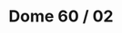 ---
title: Dome 60 / 02
image_primary: img/Dome-60-Suspension-Blanco-Mate-Ambiente-Restaurant-1_3x3.jpg
description: "The%20integration%20of%20design%2C%20art%20and%20light%20in%20architecture%20dates%20back%20to%20a%20long%20time%20ago%2C%20and%20maybe%20this%20is%20the%20reason%20why%20lamps%20have%20gradually%20stopped%20being%20just%20an%20item%20emitting%20light%20to%20become%20a%20light%20sculpture%20which%20confers%20a%20special%20personality%20to%20the%20product%20and%20its%20environment.%20It%20is%20such%20the%20importance%20of%20light%20that%20any%20change%20on%20the%20item%20can%20alter%20the%20formal%20concept%20of%20the%20whole%20project.%20A%20sculpture%20may%20seem%20more%20or%20less%20static%2C%20depending%20on%20the%20light%20received.%20With%20DOME%20we%20decided%20to%20take%20the%20light%20out%20of%20the%20object%20so%20it%20becomes%20a%20light%20sculpture%20designed%20to%20receive%20and%20emit%20a%20delicate%20light%2C%20a%20play%20of%20shadows%20and%20nuances%20that%20enrich%20the%20space%20for%20which%20they%20were%20created.%20Developing%20this%20project%20with%20Benedetta%20has%20allowed%20us%20to%20reflect%20on%20the%20art%20of%20lighting%2C%20on%20how%20to%20reinterpret%20light%20and%20on%20the%20creation%20of%20products%20with%20a%20more%20artistic%20approach%20and%20a%20less%20industrial%20look.%20It%20has%20also%20allowed%20us%20to%20be%20swept%20away%20and%20do%20what%20we%20really%20like%20to%20do.%20These%20light%20sculptures%20are%20completely%20handmade%20and%20they%20are%20entirely%20produced%20in%20the%20Bover%20Barcelona%20HQ.%20More%20than%20170%20big%20and%20small%20wood%20fragments%20are%20wisely%20intertwined%20and%20sewed%20one%20by%20one%20to%20end%20up%20in%20such%20a%20jigsaw%20puzzle.%0A%0A%0A%0A"
designer: Benedetta Tagliabue
image_thumb: img/Domita-s04-bover.jpg
href: https://www.bover.es/en/lamp/dome-60-02/
tags: 
  - bover
  - Indoor
  - Pendant
  - New
  - Table
  - indoor-lamps
category: indoor-lamps
subtitle: 
manufacturer: Bover
slug: /manufacturers/bover/indoor-lamps/benedetta-tagliabue-dome-60-02
---